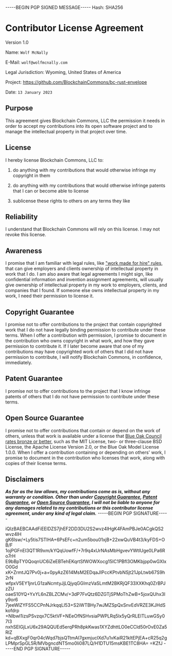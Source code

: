 -----BEGIN PGP SIGNED MESSAGE-----
Hash: SHA256

# Contributor License Agreement

Version 1.0

Name: `Wolf McNally`

E-Mail: `wolf@wolfmcnally.com`

Legal Jurisdiction: Wyoming, United States of America

Project: https://github.com/BlockchainCommons/bc-rust-envelope

Date: `13 January 2023`

## Purpose

This agreement gives Blockchain Commons, LLC the permission it needs in order to accept my contributions into its open software project and to manage the intellectual property in that project over time.

## License

I hereby license Blockchain Commons, LLC to:

1.  do anything with my contributions that would otherwise infringe my copyright in them

2.  do anything with my contributions that would otherwise infringe patents that I can or become able to license

3.  sublicense these rights to others on any terms they like

## Reliability

I understand that Blockchain Commons will rely on this license.  I may not revoke this license.

## Awareness

I promise that I am familiar with legal rules, like ["work made for hire" rules](http://worksmadeforhire.com), that can give employers and clients ownership of intellectual property in work that I do.  I am also aware that legal agreements I might sign, like confidential information and invention assignment agreements, will usually give ownership of intellectual property in my work to employers, clients, and companies that I found.  If someone else owns intellectual property in my work, I need their permission to license it.

## Copyright Guarantee

I promise not to offer contributions to the project that contain copyrighted work that I do not have legally binding permission to contribute under these terms.  When I offer a contribution with permission, I promise to document in the contribution who owns copyright in what work, and how they gave permission to contribute it.  If I later become aware that one of my contributions may have copyrighted work of others that I did not have permission to contribute, I will notify Blockchain Commons, in confidence, immediately.

## Patent Guarantee

I promise not to offer contributions to the project that I know infringe patents of others that I do not have permission to contribute under these terms.

## Open Source Guarantee

I promise not to offer contributions that contain or depend on the work of others, unless that work is available under a license that [Blue Oak Council rates bronze or better](https://blueoakconcil.org/list), such as the MIT License, two- or three-clause BSD License, the Apache License Version 2.0, or the Blue Oak Model License 1.0.0.  When I offer a contribution containing or depending on others' work, I promise to document in the contribution who licenses that work, along with copies of their license terms.

## Disclaimers

***As far as the law allows, my contributions come as is, without any warranty or condition.  Other than under [Copyright Guarantee](#copyright-guarantee), [Patent Guarantee](#patent-guarantee), or [Open Source Guarantee](#open-source-guarantee), I will not be liable to anyone for any damages related to my contributions or this contributor license agreement, under any kind of legal claim.***
-----BEGIN PGP SIGNATURE-----

iQIzBAEBCAAdFiEElDZS7jhEF2DD3DU2S2wvz4lHgK4FAmPBJe0ACgkQS2wvz4lH
gK6lsw/+Ly5tis7STlHA+6PsEFc+n2um5bou01xjB+22xwQuVB4t3/kyFDS+OB/F
1ojPGFnEI3QT1R9xm/kYQqUowfF/+7r9q4xUrNAsMbHgvevYWtlUge0LPa6Ro7rH
E9bBpTY0QoqnUC6iZeEBTehEKqrtSfWOWXocg15IC1PBfl3OMKbjpp0wGXIxO0Gd
xK+ZrmtJQ7Pv0j+a+0pyAzZ614MsM2EDqaJIPccKPtvbNSjt21JpLtwb67S9h2rN
wfpxV5EY1jnrLG1zaNcmtyJjLQjyqGGImzVaSLmtM2BKRjQF33XXKhq0ZrBPJzZU
oaeS10YQ+YxYL6nZBLZCMv/+3dP7FvQtz6DZGTjSPMoThZwB+5joxQUhx3ly9or6
7jeeWlZYFS5CCPnNJrkqqLl53+S2iWTBHy7wJMZSpQxSnvEdVRZE3KJHdSkofdrp
+NIbwI1izsPSvzqx7C5ktVF+NEeOfNSHvsiaPWPLRq5lx5yQrRLEITLuwGSy07I3
nxhSEIGjLxU6x29AQQUEd5erqPRh8pkKwas1XYZdhttLO0eCCld50rOvE0Za5RlZ
kd+qBXxgF0qr04cWqd7bjsQTtmAI7gxmjuclXd7u1vKaiR21kltEPjEA+cR25q2g
LPMprSpGL5R/MVbgncdNT5mo0li087LQ/H1DTU15msKBE1TC8HA=
=KZfJ
-----END PGP SIGNATURE-----
